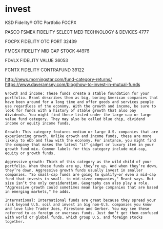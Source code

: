 # invest
KSD
Fidelity® OTC Portfolio
FOCPX

PASCO
FSMEX
FIDELITY SELECT MED TECHNOLOGY & DEVICES
4777

FOCPX
FIDELITY OTC PORT
32439

FMCSX
FIDELITY MID CAP STOCK
44976

FDVLX
FIDELITY VALUE
36053

FCNTX
FIDELITY CONTRAFUND
39122


http://news.morningstar.com/fund-category-returns/
https://www.daveramsey.com/blog/how-to-invest-in-mutual-funds

    Growth and income: These funds create a stable foundation for your portfolio. Brant describes them as big, boring American companies that have been around for a long time and offer goods and services people use regardless of the economy. With the growth and income, be sure to look for funds with a history of stable growth that also pay dividends. You might find these listed under the large-cap or large value fund category. They may also be called blue chip, dividend income or equity income funds.

    Growth: This category features medium or large U.S. companies that are experiencing growth. Unlike growth and income funds, these are more likely to ebb and flow with the economy. For instance, you might find the company that makes the latest "it" gadget or luxury item in your growth fund mix. Common labels for this category include mid-cap, equity or growth funds.

    Aggressive growth: Think of this category as the wild child of your portfolio. When these funds are up, they’re up. And when they’re down, they’re down. Aggressive growth funds usually invest in smaller companies. "So small-cap funds are going to qualify—or even a mid-cap fund that invests in small- to mid-sized companies," Brant says. But size isn’t the only consideration. Geography can also play a role. "Aggressive growth could sometimes mean large companies that are based in emerging markets," he adds.

    International: International funds are great because they spread your risk beyond U.S. soil and invest in big non-U.S. companies you know and love like Trader Joes, Firestone and Gerber. You may see these referred to as foreign or overseas funds. Just don’t get them confused with world or global funds, which group U.S. and foreign stocks together.

